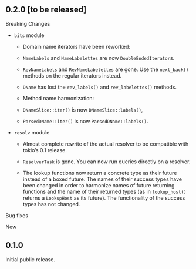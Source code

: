 ## 0.2.0 [to be released]

Breaking Changes

* `bits` module

  *  Domain name iterators have been reworked:

    * `NameLabels` and `NameLabelettes` are now `DoubleEndedIterator`s.

    * `RevNameLabels` and `RevNameLabelettes` are gone. Use the
      `next_back()` methods on the regular iterators instead.

    * `DName` has lost the `rev_labels()` and `rev_labelettes()` methods.
      
  *  Method name harmonization:

    *  `DNameSlice::iter()` is now `DNameSlice::labels()`,
    *  `ParsedDName::iter()` is now `ParsedDName::labels()`.

* `resolv` module

  *  Almost complete rewrite of the actual resolver to be compatible with
     tokio’s 0.1 release.

  *  `ResolverTask` is gone. You can now run queries directly on a
     resolver.

  *  The lookup functions now return a concrete type as their future
     instead of a boxed future. The names of their success types have been
     changed in order to harmonize names of future returning functions and
     the name of their returned types (as in `lookup_host()` returns a
     `LookupHost` as its future). The functionality of the success types
     has not changed.


Bug fixes


New


## 0.1.0

Initial public release.
